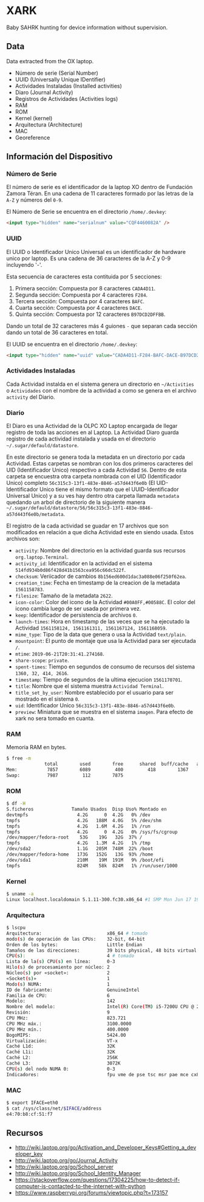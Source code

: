 # XARK

Baby SAHRK hunting for device information without supervision.

## Data

Data extracted from the OX laptop.

- Número de serie (Serial Number)
- UUID (Universally Unique IDentifier)
- Actividades Instaladas (Installed activities)
- Diaro (Journal Activity)
- Registros de Actividades (Activities logs)
- RAM
- ROM
- Kernel (kernel)
- Arquitectura (Architecture)
- MAC
- Georeference

## Información del Dispositivo

### Número de Serie

El número de serie es el identificador de la laptop XO dentro de Fundación Zamora Téran. En una cadena de 11 caracteres formado por las letras de la `A-Z` y números del `0-9`.

El Número de Serie se encuentra en el directorio `/home/.devkey`:

```html
<input type="hidden" name="serialnum" value="CQF4460082A" />
```

### UUID

El UUID o Identificador Unico Universal es un identificador de hardware unico por laptop. Es una cadena de 36 caracteres de la A-Z y 0-9 incluyendo '-'.

Esta secuencia de caracteres esta contituida por 5 secciones:

1. Primera sección: Compuesta por 8 caracteres `CADA4D11`.
2. Segunda sección: Compuesta por 4 caracteres `F284`.
3. Tercera sección: Compuesta por 4 caracteres `BAFC`.
4. Cuarta sección: Compuesta por 4 caracteres `DACE`.
5. Quinta sección: Compuesta por 12 caracteres `B97DCD2DFFBB`.

Dando un total de 32 caracteres más 4 guiones `-` que separan cada sección dando un total de 36 caracteres en total.

El UUID se encuentra en el directorio `/home/.devkey`:

```html
<input type="hidden" name="uuid" value="CADA4D11-F284-BAFC-DACE-B97DCD2DFFBB" />
```

### Actividades Instaladas

Cada Actividad instalda en el sistema genera un directorio en `~/Activities` o `Actividades` con el nombre de la actividad a como se genera en el archivo `activity` del Diario.

### Diario

El Diaro es una Actividad de la OLPC XO Laptop encargada de llegar registro de toda las acciones en al Laptop. La Actividad Diaro guarda registro de cada actividad instalada y usada en el directorio `~/.sugar/defauld/datastore`.

En este directorio se genera toda la metadata en un directorio por cada Actividad. Estas carpetas se nombran con los dos primeros caracteres del UID (Identificador Unico) respectivo a cada Actividad `56`. Dentro de esta carpeta se encuestra otra carpeta nombrada con el UID (Identificador Unico) completo `56c315c3-13f1-483e-8846-a57d443f6e0b` (El UID-Identificador Unico tiene el mismo formato que el UUID-Identificador Universal Unico) y a su ves hay dentro otra carpeta llamada `metadata` quedando un arbol de directorio de la siguiente manera `~/.sugar/defauld/datastore/56/56c315c3-13f1-483e-8846-a57d443f6e0b/metadata`.

El registro de la cada actividad se guadar en 17 archivos que son modificados en relación a que dicha Actividad este en siendo usada. Estos archivos son:

- `activity`: Nombre del directorio en la actividad guarda sus recursos `org.laptop.Terminal`.
- `activity_id`: Identificador en la actividad en el sistema `514fd934b0d86f428d41b1563cea956c66dc522f`.
- `checksum`: Veriicador de cambios `8b156ed600d1dac3a088e06f250f62ea`.
- `creation_time`: Fecha en timestamp de la creacion de la metadata `1561158783`.
- `filesize`: Tamaño de la metadata `2622`.
- `icon-color`: Color del icono de la Actividad `#00A0FF,#00588C`. El color del icono cambia luego de ser usada por primera vez.
- `keep`: Identificador de persistencia de archivos `0`.
- `launch-times`: Hora en timestamp de las veces que se ha ejecutado la Actividad `1561158124, 1561161311, 1561167124, 1561168059`.
- `mime_type`: Tipo de la data que genera o usa la Actividad `text/plain`.
- `mountpoint`: El punto de montaje que usa la Actividad para ser ejecutada `/`.
- `mtime`: `2019-06-21T20:31:41.274168`.
- `share-scope`: `private`.
- `spent-times`: Tiempo en segundos de consumo de recursos del sistema `1360, 32, 414, 2616`.
- `timestamp`: Tiempo de segundos de la ultima ejecucion `1561170701`.
- `title`: Nombre que el sistema muestra `Actividad Terminal`.
- `title_set_by_user`: Nombre establecido por el usuario para ser mostrado en el sistema `0`.
- `uid`: Identificador Unico `56c315c3-13f1-483e-8846-a57d443f6e0b`.
- `preview`: Miniatura que se muestra en el sistema `imagen`. Para efecto de xark no sera tomado en cuanta.

### RAM

Memoria RAM en bytes.

```bash
$ free -m
              total        used        free      shared  buff/cache   available
Mem:           7857        6089         400         418        1367         965
Swap:          7987         112        7875
```

### ROM

```bash
$ df -H
S.ficheros              Tamaño Usados  Disp Uso% Montado en
devtmpfs                  4.2G      0  4.2G   0% /dev
tmpfs                     4.2G   188M  4.0G   5% /dev/shm
tmpfs                     4.2G   1.6M  4.2G   1% /run
tmpfs                     4.2G      0  4.2G   0% /sys/fs/cgroup
/dev/mapper/fedora-root    53G    19G   32G  37% /
tmpfs                     4.2G   1.3M  4.2G   1% /tmp
/dev/sda2                 1.1G   205M  748M  22% /boot
/dev/mapper/fedora-home   173G   152G   13G  93% /home
/dev/sda1                 210M    19M  191M   9% /boot/efi
tmpfs                     824M    58k  824M   1% /run/user/1000
```

### Kernel

```bash
$ uname -a
Linux localhost.localdomain 5.1.11-300.fc30.x86_64 #1 SMP Mon Jun 17 19:33:15 UTC 2019 x86_64 x86_64 x86_64 GNU/Linux
```

### Arquitectura

```bash
$ lscpu
Arquitectura:                        x86_64 # tomado
modo(s) de operación de las CPUs:    32-bit, 64-bit
Orden de los bytes:                  Little Endian
Tamaños de las direcciones:          39 bits physical, 48 bits virtual
CPU(s):                              4 # tomado
Lista de la(s) CPU(s) en línea:      0-3
Hilo(s) de procesamiento por núcleo: 2
Núcleo(s) por «socket»:              2
«Socket(s)»                          1
Modo(s) NUMA:                        1
ID de fabricante:                    GenuineIntel
Familia de CPU:                      6
Modelo:                              142
Nombre del modelo:                   Intel(R) Core(TM) i5-7200U CPU @ 2.50GHz # tomado
Revisión:                            9
CPU MHz:                             823.721
CPU MHz máx.:                        3100.0000
CPU MHz mín.:                        400.0000
BogoMIPS:                            5424.00
Virtualización:                      VT-x
Caché L1d:                           32K
Caché L1i:                           32K
Caché L2:                            256K
Caché L3:                            3072K
CPU(s) del nodo NUMA 0:              0-3
Indicadores:                         fpu vme de pse tsc msr pae mce cx8 apic sep mtrr pge mca cmov pat pse36 clflush dts acpi mmx fxsr sse sse2 ss ht tm pbe syscall nx pdpe1gb rdtscp lm constant_tsc art arch_perfmon pebs bts rep_good nopl xtopology nonstop_tsc cpuid aperfmperf tsc_known_freq pni pclmulqdq dtes64 monitor ds_cpl vmx est tm2 ssse3 sdbg fma cx16 xtpr pdcm pcid sse4_1 sse4_2 x2apic movbe popcnt tsc_deadline_timer aes xsave avx f16c rdrand lahf_lm abm 3dnowprefetch cpuid_fault epb invpcid_single pti ssbd ibrs ibpb stibp tpr_shadow vnmi flexpriority ept vpid ept_ad fsgsbase tsc_adjust bmi1 avx2 smep bmi2 erms invpcid mpx rdseed adx smap clflushopt intel_pt xsaveopt xsavec xgetbv1 xsaves dtherm ida arat pln pts hwp hwp_notify hwp_act_window hwp_epp md_clear flush_l1d
```

### MAC

```bash
$ export IFACE=eth0
$ cat /sys/class/net/$IFACE/address
e4:70:b8:cf:51:f7
```

## Recursos

- <http://wiki.laptop.org/go/Activation_and_Developer_Keys#Getting_a_developer_key>
- <http://wiki.laptop.org/go/Journal_Activity>
- <http://wiki.laptop.org/go/School_server>
- <http://wiki.laptop.org/go/School_Identity_Manager>
- <https://stackoverflow.com/questions/17304225/how-to-detect-if-computer-is-contacted-to-the-internet-with-python>
- <https://www.raspberrypi.org/forums/viewtopic.php?t=173157>
